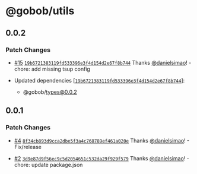 # @gobob/utils

## 0.0.2

### Patch Changes

- [#15](https://github.com/bob-collective/sats-wagmi/pull/15) [`19b6721383119fd533396e3f4d154d2e67f8b744`](https://github.com/bob-collective/sats-wagmi/commit/19b6721383119fd533396e3f4d154d2e67f8b744) Thanks [@danielsimao](https://github.com/danielsimao)! - chore: add missing tsup config

- Updated dependencies [[`19b6721383119fd533396e3f4d154d2e67f8b744`](https://github.com/bob-collective/sats-wagmi/commit/19b6721383119fd533396e3f4d154d2e67f8b744)]:
  - @gobob/types@0.0.2

## 0.0.1

### Patch Changes

- [#4](https://github.com/bob-collective/sats-wagmi/pull/4) [`8f34cb893d9cca2dbe5f3a4c768789ef461a020e`](https://github.com/bob-collective/sats-wagmi/commit/8f34cb893d9cca2dbe5f3a4c768789ef461a020e) Thanks [@danielsimao](https://github.com/danielsimao)! - Fix/release

- [#2](https://github.com/bob-collective/sats-wagmi/pull/2) [`3d9e87d9f56ec9c5d2054651c532da29f929f579`](https://github.com/bob-collective/sats-wagmi/commit/3d9e87d9f56ec9c5d2054651c532da29f929f579) Thanks [@danielsimao](https://github.com/danielsimao)! - chore: update package.json
